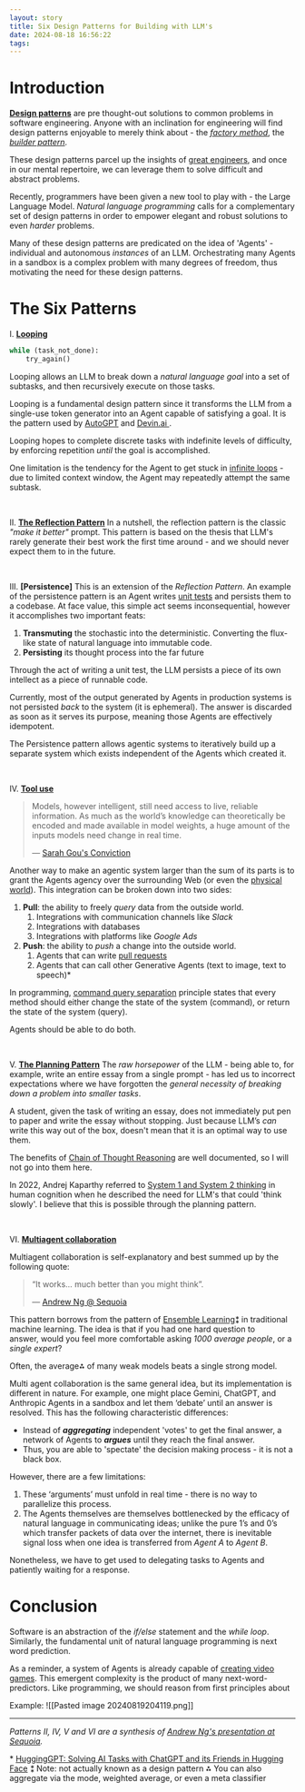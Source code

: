 ```yaml
---
layout: story
title: Six Design Patterns for Building with LLM's
date: 2024-08-18 16:56:22
tags:
---
```


# Introduction

**[Design patterns](https://refactoring.guru/design-patterns)** are pre thought-out solutions to common problems in software engineering. Anyone with an inclination for engineering will find design patterns enjoyable to merely think about - the *[factory method](https://refactoring.guru/design-patterns/factory-method)*, the *[builder pattern](https://refactoring.guru/design-patterns/builder)*. 

These design patterns parcel up the insights of [great engineers](https://en.wikipedia.org/wiki/Design_Patterns), and once in our mental repertoire, we can leverage them to solve difficult and abstract problems. 

Recently, programmers have been given a new tool to play with - the Large Language Model.
*Natural language programming* calls for a complementary set of design patterns in order to empower elegant and robust solutions to even *harder* problems.

Many of these design patterns are predicated on the idea of 'Agents' - individual and autonomous *instances* of an LLM. Orchestrating many Agents in a sandbox is a complex problem with many degrees of freedom, thus motivating the need for these design patterns. 

# The Six Patterns

I. **[Looping]()**

```python
while (task_not_done): 
	try_again()
```

Looping allows an LLM to break down a *natural language goal* into a set of subtasks, and then recursively execute on those tasks. 

Looping is a fundamental design pattern since it transforms the LLM from a single-use token generator into an Agent capable of satisfying a goal. It is the pattern used by [AutoGPT](https://github.com/Significant-Gravitas/AutoGPT) and [Devin.ai ](https://en.wikipedia.org/wiki/Devin_AI).

Looping hopes to complete discrete tasks with indefinite levels of difficulty, by enforcing repetition *until* the goal is accomplished.

One limitation is the tendency for the Agent to get stuck in [infinite loops](https://en.wikipedia.org/wiki/Auto-GPT) - due to limited context window, the Agent may repeatedly attempt the same subtask. 

<br>

II. **[The Reflection Pattern]()**
In a nutshell, the reflection pattern is the classic *"make it better"* prompt. This pattern is based on the thesis that LLM's rarely generate their best work the first time around - and we should never expect them to in the future. 

<br>

III. **[Persistence]**
This is an extension of the *Reflection Pattern*. An example of the persistence pattern is an Agent writes [unit tests]() and persists them to a codebase. At face value, this simple act seems inconsequential, however it accomplishes two important feats:

1. **Transmuting** the stochastic into the deterministic. Converting the flux-like state of natural language into immutable code.
2. **Persisting** its thought process into the far future

Through the act of writing a unit test, the LLM persists a piece of its own intellect as a piece of runnable code. 

Currently, most of the output generated by Agents in production systems is not persisted *back* to the system (it is ephemeral). The answer is discarded as soon as it serves its purpose, meaning those Agents are effectively idempotent. 

The Persistence pattern allows agentic systems to iteratively build up a separate system which exists independent of the Agents which created it. 

<br>

IV. **[Tool use]()**

<blockquote>
  <p>Models, however intelligent, still need access to live, reliable information. As much as the world’s knowledge can theoretically be encoded and made available in model weights, a huge amount of the inputs models need change in real time.</p>
  <footer>
    — <a href="https://www.conviction.com/startups.html">Sarah Gou's Conviction</a>
  </footer>
</blockquote>

Another way to make an agentic system larger than the sum of its parts is to grant the Agents agency over the surrounding Web (or even the [physical world](https://youtu.be/Sq1QZB5baNw?si=2XtpVBw3048c4cuq)). This integration can be broken down into two sides: 

1. **Pull**: the ability to freely *query* data from the outside world.
	1. Integrations with communication channels like *Slack*
	2. Integrations with databases
	3. Integrations with platforms like *Google Ads*
2. **Push**: the ability to *push* a change into the outside world.
	1. Agents that can write [pull requests](https://www.atlassian.com/git/tutorials/making-a-pull-request#:~:text=In%20their%20simplest%20form%2C%20pull,request%20via%20their%20Bitbucket%20account.)
	2. Agents that can call other Generative Agents (text to image, text to speech)\*

In programming, [command query separation](https://en.wikipedia.org/wiki/Command%E2%80%93query_separation) principle states that every method should either change the state of the system (command), or return the state of the system (query).

Agents should be able to do both.

<br>

V. **[The Planning Pattern]()**
The *raw horsepower* of the LLM - being able to, for example, write an entire essay from a single prompt - has led us to incorrect expectations where we have forgotten the *general necessity of breaking down a problem into smaller tasks*.

A student, given the task of writing an essay, does not immediately put pen to paper and write the essay without stopping. Just because LLM’s _can_ write this way out of the box, doesn't mean that it is an optimal way to use them.

The benefits of [Chain of Thought Reasoning](https://arxiv.org/abs/2201.11903) are well documented, so I will not go into them here. 

In 2022, Andrej Kaparthy referred to [System 1 and System 2 thinking](https://en.wikipedia.org/wiki/Thinking,_Fast_and_Slow#:~:text=Thinking%2C%20Fast%20and%20Slow%20is,more%20deliberative%2C%20and%20more%20logical) in human cognition when he described the need for LLM's that could 'think slowly'. I believe that this is possible through the planning pattern. 

<br>

VI. **[Multiagent collaboration]()**

Multiagent collaboration is self-explanatory and best summed up by the following quote:
<blockquote>
  <p>“It works… much better than you might think”.</p>
  <footer>
    — <a href="https://youtu.be/sal78ACtGTc?si=EOGU2QDUG5zsQNX3">Andrew Ng @ Sequoia</a>
  </footer>
</blockquote>

This pattern borrows from the pattern of [Ensemble Learning](https://machinelearningmastery.com/tour-of-ensemble-learning-algorithms/)⁑ in traditional machine learning. The idea is that if you had one hard question to answer, would you feel more comfortable asking *1000 average people*, or a *single expert*?

Often, the average⁂ of many weak models beats a single strong model. 

Multi agent collaboration is the same general idea, but its implementation is different in nature. 
For example, one might place Gemini, ChatGPT, and Anthropic Agents in a sandbox and let them ‘debate’ until an answer is resolved. This has the following characteristic differences: 
- Instead of ***aggregating*** independent 'votes' to get the final answer, a network of Agents to ***argues*** until they reach the final answer. 
- Thus, you are able to 'spectate' the decision making process - it is not a black box.


However, there are a few limitations:
1. These ‘arguments’ must unfold in real time - there is no way to parallelize this process.
2. The Agents themselves are themselves bottlenecked by the efficacy of natural language in communicating ideas; unlike the pure 1’s and 0’s which transfer packets of data over the internet, there is inevitable signal loss when one idea is transferred from *Agent A* to *Agent B*.

Nonetheless, we have to get used to delegating tasks to Agents and patiently waiting for a response. 

# Conclusion

Software is an abstraction of the *if/else* statement and the *while loop*. Similarly, the fundamental unit of natural language programming is next word prediction. 

As a reminder, a system of Agents is already capable of [creating video games](https://youtu.be/Zlgkzjndpak?si=FjyIq3CL8HM2t50G). This emergent complexity is the product of many next-word-predictors. Like programming, we should reason from first principles about 


Example:
![[Pasted image 20240819204119.png]]

---

*Patterns II, IV, V and VI are a synthesis of [Andrew Ng's presentation at Sequoia](https://youtu.be/sal78ACtGTc).*

\* [HuggingGPT: Solving AI Tasks with ChatGPT and its Friends in Hugging Face](https://arxiv.org/abs/2303.17580)
⁑ Note: not actually known as a design pattern
⁂ You can also aggregate via the mode, weighted average, or even a meta classifier